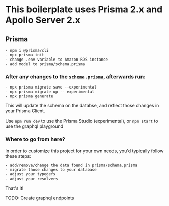 # This boilerplate uses Prisma 2.x and Apollo Server 2.x

## Prisma

    - npm i @prisma/cli
    - npx prisma init
    - change .env variable to Amazon RDS instance
    - add model to prisma/schema.prisma

### After any changes to the `schema.prisma`, afterwards run:

    - npx prisma migrate save --experimental
    - npx prisma migrate up -- experimental
    - npx prisma generate

This will update the schema on the databse, and reflect those changes in your Prisma Client.

Use `npm run dev` to use the Prisma Studio (experimental), or `npm start` to use the graphql playground

### Where to go from here?

In order to customize this project for your own needs, you'd typically follow these steps:

    - add/remove/change the data found in prisma/schema.prisma
    - migrate those changes to your database
    - adjust your typedefs
    - adjust your resolvers

That's it!

TODO: Create graphql endpoints
